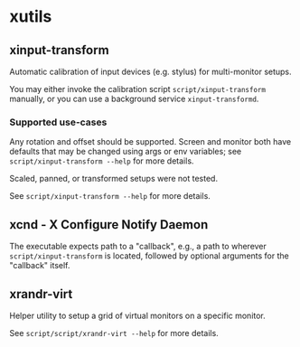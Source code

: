# xutils


## xinput-transform

Automatic calibration of input devices (e.g. stylus) for multi-monitor
setups.

You may either invoke the calibration script `script/xinput-transform`
manually, or you can use a background service `xinput-transformd`.

### Supported use-cases

Any rotation and offset should be supported. Screen and monitor both
have defaults that may be changed using args or env variables; see
`script/xinput-transform --help` for more details.

Scaled, panned, or transformed setups were not tested.

See `script/xinput-transform --help` for more details.

## xcnd - X Configure Notify Daemon

The executable expects path to a "callback", e.g., a path to wherever
`script/xinput-transform` is located, followed by optional arguments
for the "callback" itself.

## xrandr-virt

Helper utility to setup a grid of virtual monitors on a specific
monitor.

See `script/script/xrandr-virt --help` for more details.
